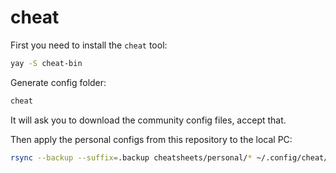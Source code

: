 # cheat

First you need to install the `cheat` tool:

```sh
yay -S cheat-bin
```

Generate config folder:
```sh
cheat
```
It will ask you to download the community config files, accept that.


Then apply the personal configs from this repository to the local PC:

```sh
rsync --backup --suffix=.backup cheatsheets/personal/* ~/.config/cheat/cheatsheets/personal/
```
